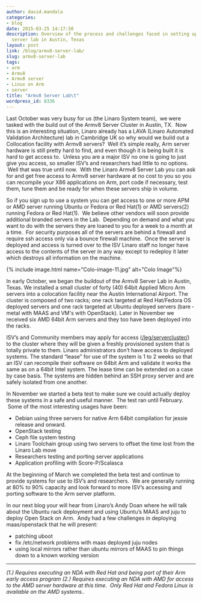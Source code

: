 ```yaml
---
author: david.mandala
categories:
- blog
date: 2015-03-25 14:17:50
description: Overview of the process and challenges faced in setting up Linaro's Armv8
  server lab in Austin, Texas
layout: post
link: /blog/armv8-server-lab/
slug: armv8-server-lab
tags:
- arm
- Armv8
- Armv8 server
- Linux on Arm
- server
title: "Armv8 Server Lab\t"
wordpress_id: 8336
---
```


Last October was very busy for us (the Linaro System team), ­ we were tasked with the build out of the Armv8 Server Cluster in Austin, TX.  Now this is an interesting situation, Linaro already has a LAVA (Linaro Automated Validation Architecture) lab in Cambridge UK so why would we build out a Collocation facility with Armv8 servers?  Well it’s simple really, Arm server hardware is still pretty hard to find, and even though it is being built it is hard to get access to.  Unless you are a major ISV no one is going to just give you access, so smaller ISV’s and researchers had little to no options.  Well that was true until now.  With the Linaro Armv8 Server Lab you can ask for and get free access to Armv8 server hardware at no cost to you so you can recompile your X86 applications on Arm, port code if necessary, test them, tune them and be ready for when these servers ship in volume.

So if you sign up to use a system you can get access to one or more APM or AMD server running Ubuntu or Fedora or Red Hat(1) or AMD servers(2) running Fedora or Red Hat(1).  We believe other vendors will soon provide additional branded servers in the Lab.  Depending on demand and what you want to do with the servers they are loaned to you for a week to a month at a time.  For security purposes all of the servers are behind a firewall and require ssh access only via a bounce firewall machine.  Once the server is deployed and access is turned over to the ISV Linaro staff no longer have access to the contents of the server in any way except to redeploy it later which destroys all information on the machine.

{% include image.html name="Colo-image-11.jpg" alt="Colo Image"%}

In early October, we began the buildout of the Armv8 Server Lab in Austin, Texas. We installed a small cluster of forty (40) 64­bit Applied Micro Arm servers into a co­location facility near the Austin International Airport. The cluster is composed of two racks; one rack targeted at Red Hat/Fedora OS deployed servers and one rack targeted at Ubuntu deployed servers (bare ­metal with MAAS and VM's with OpenStack). Later in November we received six AMD 64­bit Arm servers and they too have been deployed into the racks.

ISV’s and Community members may apply for access ([/leg/servercluster/](/leg/servercluster/)) to the cluster where they will be given a freshly provisioned system that is totally private to them. Linaro administrators don’t have access to deployed systems. The standard “lease” for use of the system is 1­ to 2 weeks so that an ISV can recompile their software on 64­bit Arm and validate it works the same as on a 64­bit Intel system. The lease time can be extended on a case by case basis. The systems are hidden behind an SSH proxy server and are safely isolated from one another.

In November we started a beta test to make sure we could actually deploy these systems in a safe and useful manner.  The test ran until February.  Some of the most interesting usages have been:

  * Debian using three servers for native Arm 64­bit compilation for jessie release and onward.
  * OpenStack testing
  * Ceph file system testing
  * Linaro Toolchain group using two servers to offset the time lost from the Linaro Lab move
  * Researchers testing and porting server applications
  * Application profiling with Score-P/Scalasca


At the beginning of March we completed the beta test and continue to provide systems for use to ISV’s and researchers.  We are generally running at 80% to 90% capacity and look forward to more ISV’s accessing and porting software to the Arm server platform.

In our next blog your will hear from Linaro’s Andy Doan where he will talk about the Ubuntu rack deployment and using Ubuntu’s MAAS and juju to deploy Open Stack on Arm.  Andy had a few challenges in deploying maas/openstack that he will present:

  * patching uboot
  * fix /etc/network problems with maas deployed juju nodes
  * using local mirrors rather than ubuntu mirrors of MAAS to pin things down to a known working version

* * *

_(1.) Requires executing an NDA with Red Hat and being part of their Arm early access program_
_(2.) Requires executing an NDA with AMD for access to the AMD server hardware at this time.  Only Red Hat and Fedora Linux is available on the AMD systems.._